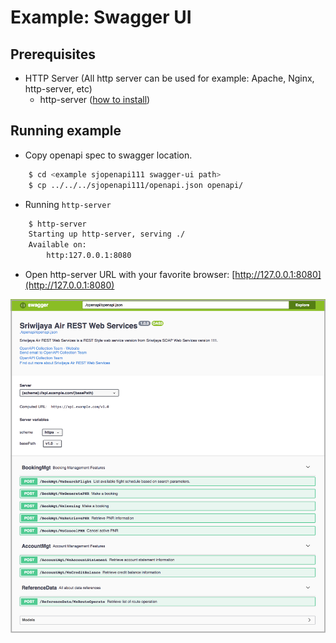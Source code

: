 # Example: Swagger UI

## Prerequisites

- HTTP Server (All http server can be used for example: Apache, Nginx, http-server, etc)
    - http-server ([how to install](https://www.npmjs.com/package/http-server))

## Running example

- Copy openapi spec to swagger location.
```bash
    $ cd <example sjopenapi111 swagger-ui path>
    $ cp ../../../sjopenapi111/openapi.json openapi/
```

- Running `http-server`

```bash
    $ http-server
    Starting up http-server, serving ./
    Available on:
        http:127.0.0.1:8080
```

- Open http-server URL with your favorite browser: [http://127.0.0.1:8080](http://127.0.0.1:8080)

<p align="center">
  <img src="assets/img/swagger-ui-sample.png"  width=750>
</p>
